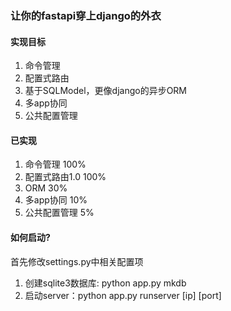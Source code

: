 ### 让你的fastapi穿上django的外衣

#### 实现目标
1. 命令管理
2. 配置式路由
3. 基于SQLModel，更像django的异步ORM
4. 多app协同
5. 公共配置管理

#### 已实现
1. 命令管理    100%
2. 配置式路由1.0    100%
3. ORM    30%
4. 多app协同    10%
5. 公共配置管理  5%

#### 如何启动?

首先修改settings.py中相关配置项
1. 创建sqlite3数据库: python app.py mkdb
2. 启动server：python app.py runserver [ip] [port]
